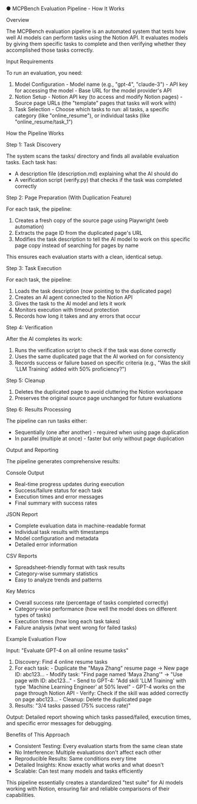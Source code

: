 ● MCPBench Evaluation Pipeline - How It Works

  Overview

  The MCPBench evaluation pipeline is an automated system that tests how well AI models can perform
   tasks using the Notion API. It evaluates models by giving them specific tasks to complete and
  then verifying whether they accomplished those tasks correctly.

  Input Requirements

  To run an evaluation, you need:

  1. Model Configuration
    - Model name (e.g., "gpt-4", "claude-3")
    - API key for accessing the model
    - Base URL for the model provider's API
  2. Notion Setup
    - Notion API key (to access and modify Notion pages)
    - Source page URLs (the "template" pages that tasks will work with)
  3. Task Selection
    - Choose which tasks to run: all tasks, a specific category (like "online_resume"), or
  individual tasks (like "online_resume/task_1")

  How the Pipeline Works

  Step 1: Task Discovery

  The system scans the tasks/ directory and finds all available evaluation tasks. Each task has:
  - A description file (description.md) explaining what the AI should do
  - A verification script (verify.py) that checks if the task was completed correctly

  Step 2: Page Preparation (With Duplication Feature)

  For each task, the pipeline:
  1. Creates a fresh copy of the source page using Playwright (web automation)
  2. Extracts the page ID from the duplicated page's URL
  3. Modifies the task description to tell the AI model to work on this specific page copy instead
  of searching for pages by name

  This ensures each evaluation starts with a clean, identical setup.

  Step 3: Task Execution

  For each task, the pipeline:
  1. Loads the task description (now pointing to the duplicated page)
  2. Creates an AI agent connected to the Notion API
  3. Gives the task to the AI model and lets it work
  4. Monitors execution with timeout protection
  5. Records how long it takes and any errors that occur

  Step 4: Verification

  After the AI completes its work:
  1. Runs the verification script to check if the task was done correctly
  2. Uses the same duplicated page that the AI worked on for consistency
  3. Records success or failure based on specific criteria (e.g., "Was the skill 'LLM Training'
  added with 50% proficiency?")

  Step 5: Cleanup

  1. Deletes the duplicated page to avoid cluttering the Notion workspace
  2. Preserves the original source page unchanged for future evaluations

  Step 6: Results Processing

  The pipeline can run tasks either:
  - Sequentially (one after another) - required when using page duplication
  - In parallel (multiple at once) - faster but only without page duplication

  Output and Reporting

  The pipeline generates comprehensive results:

  Console Output

  - Real-time progress updates during execution
  - Success/failure status for each task
  - Execution times and error messages
  - Final summary with success rates

  JSON Report

  - Complete evaluation data in machine-readable format
  - Individual task results with timestamps
  - Model configuration and metadata
  - Detailed error information

  CSV Reports

  - Spreadsheet-friendly format with task results
  - Category-wise summary statistics
  - Easy to analyze trends and patterns

  Key Metrics

  - Overall success rate (percentage of tasks completed correctly)
  - Category-wise performance (how well the model does on different types of tasks)
  - Execution times (how long each task takes)
  - Failure analysis (what went wrong for failed tasks)

  Example Evaluation Flow

  Input: "Evaluate GPT-4 on all online resume tasks"

  1. Discovery: Find 4 online resume tasks
  2. For each task:
    - Duplicate the "Maya Zhang" resume page → New page ID: abc123...
    - Modify task: "Find page named 'Maya Zhang'" → "Use page with ID: abc123..."
    - Send to GPT-4: "Add skill 'LLM Training' with type 'Machine Learning Engineer' at 50% level"
    - GPT-4 works on the page through Notion API
    - Verify: Check if the skill was added correctly on page abc123...
    - Cleanup: Delete the duplicated page
  3. Results: "3/4 tasks passed (75% success rate)"

  Output: Detailed report showing which tasks passed/failed, execution times, and specific error
  messages for debugging.

  Benefits of This Approach

  - Consistent Testing: Every evaluation starts from the same clean state
  - No Interference: Multiple evaluations don't affect each other
  - Reproducible Results: Same conditions every time
  - Detailed Insights: Know exactly what works and what doesn't
  - Scalable: Can test many models and tasks efficiently

  This pipeline essentially creates a standardized "test suite" for AI models working with Notion,
  ensuring fair and reliable comparisons of their capabilities.